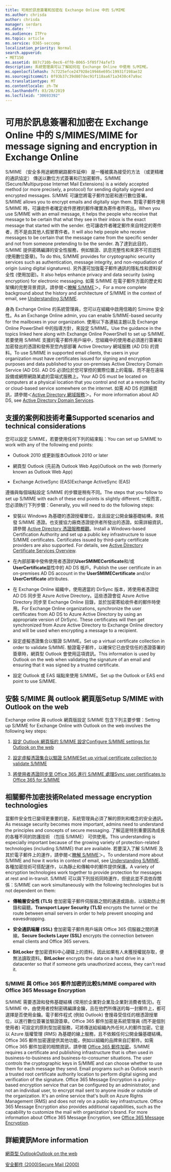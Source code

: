 ```yaml
---
title: 可用於訊息簽署和加密在 Exchange Online 中的 S/MIME
ms.author: chrisda
author: chrisda
manager: serdars
ms.date: ''
ms.audience: ITPro
ms.topic: article
ms.service: O365-seccomp
localization_priority: Normal
search.appverid:
- MET150
ms.assetid: 887c710b-0ec6-4ff0-8065-5f05f74afef3
description: 系統管理員可以了解如何在 Exchange Online 中使用 S/MIME。
ms.openlocfilehash: 7c7225efce247928e19946e695c19931f198ae32
ms.sourcegitcommit: 0f93b37c39d807dec91f118aa671a3430c47a9ac
ms.translationtype: MT
ms.contentlocale: zh-TW
ms.lasthandoff: 03/20/2019
ms.locfileid: "30693392"
---
```

# <a name="smime-for-message-signing-and-encryption-in-exchange-online"></a><span data-ttu-id="d852e-103">可用於訊息簽署和加密在 Exchange Online 中的 S/MIME</span><span class="sxs-lookup"><span data-stu-id="d852e-103">S/MIME for message signing and encryption in Exchange Online</span></span>

<span data-ttu-id="d852e-104">S/MIME （安全多用途網際網路郵件延伸） 是一種被廣為接受的方法 （或更精確的通訊協定） 傳送以數位方式簽署和已加密郵件。</span><span class="sxs-lookup"><span data-stu-id="d852e-104">S/MIME (Secure/Multipurpose Internet Mail Extensions) is a widely accepted method (or more precisely, a protocol) for sending digitally signed and encrypted messages.</span></span> <span data-ttu-id="d852e-105">S/MIME 可讓您將電子郵件加密和進行數位簽署。</span><span class="sxs-lookup"><span data-stu-id="d852e-105">S/MIME allows you to encrypt emails and digitally sign them.</span></span> <span data-ttu-id="d852e-106">對電子郵件使用 S/MIME 時，可讓收件者確定收件匣裡的郵件確實為寄件者所寄出。</span><span class="sxs-lookup"><span data-stu-id="d852e-106">When you use S/MIME with an email message, it helps the people who receive that message to be certain that what they see in their inbox is the exact message that started with the sender.</span></span> <span data-ttu-id="d852e-107">也可讓收件者確定郵件來自特定的寄件者，而不是由其他人假冒寄件者。</span><span class="sxs-lookup"><span data-stu-id="d852e-107">It will also help people who receive messages to be certain that the message came from the specific sender and not from someone pretending to be the sender.</span></span> <span data-ttu-id="d852e-108">為了達到此目的，S/MIME 提供密碼編譯的安全性服務，例如驗證、訊息完整性和來源不可否認性 (使用數位簽章)。</span><span class="sxs-lookup"><span data-stu-id="d852e-108">To do this, S/MIME provides for cryptographic security services such as authentication, message integrity, and non-repudiation of origin (using digital signatures).</span></span> <span data-ttu-id="d852e-109">另外還可加強電子郵件通訊的隱私性和資料安全性 (使用加密)。</span><span class="sxs-lookup"><span data-stu-id="d852e-109">It also helps enhance privacy and data security (using encryption) for electronic messaging.</span></span> <span data-ttu-id="d852e-110">如需 S/MIME 在電子郵件方面的歷史和架構的完整背景資訊，請參閱＜[瞭解 S/MIME](https://go.microsoft.com/fwlink/?LinkID=393948)＞。</span><span class="sxs-lookup"><span data-stu-id="d852e-110">For a more complete background about the history and architecture of S/MIME in the context of email, see [Understanding S/MIME](https://go.microsoft.com/fwlink/?LinkID=393948).</span></span>

<span data-ttu-id="d852e-111">身為 Exchange Online 的系統管理員，您可以在組織中啟用信箱的 S/mime 安全性。</span><span class="sxs-lookup"><span data-stu-id="d852e-111">As an Exchange Online admin, you can enable S/MIME-based security for the mailboxes in your organization.</span></span> <span data-ttu-id="d852e-112">使用以下各連結主題以及 Exchange Online PowerShell 中的指導方針，來設定 S/MIME。</span><span class="sxs-lookup"><span data-stu-id="d852e-112">Use the guidance in the topics linked here along with Exchange Online PowerShell to set up S/MIME.</span></span> <span data-ttu-id="d852e-113">若要使用 S/MIME 支援的電子郵件用戶端中，您組織中的使用者必須進行簽署和加密發出的憑證和發佈至您內部部署 Active Directory 網域服務 (AD DS) 的資料。</span><span class="sxs-lookup"><span data-stu-id="d852e-113">To use S/MIME in supported email clients, the users in your organization must have certificates issued for signing and encryption purposes and data published to your on-premises Active Directory Domain Service (AD DS).</span></span> <span data-ttu-id="d852e-114">AD DS 必須位於您可掌控的實際位置上的電腦，而不是在遠端設備或網際網路某處的雲端式服務上。</span><span class="sxs-lookup"><span data-stu-id="d852e-114">Your AD DS must be located on computers at a physical location that you control and not at a remote facility or cloud-based service somewhere on the internet.</span></span> <span data-ttu-id="d852e-115">如需 AD DS 的詳細資訊，請參閱＜[Active Directory 網域服務](https://go.microsoft.com/fwlink/?LinkID=394064)＞。</span><span class="sxs-lookup"><span data-stu-id="d852e-115">For more information about AD DS, see [Active Directory Domain Services](https://go.microsoft.com/fwlink/?LinkID=394064).</span></span>

## <a name="supported-scenarios-and-technical-considerations"></a><span data-ttu-id="d852e-116">支援的案例和技術考量</span><span class="sxs-lookup"><span data-stu-id="d852e-116">Supported scenarios and technical considerations</span></span>

<span data-ttu-id="d852e-117">您可以設定 S/MIME，若要使用任何下列的結束點：</span><span class="sxs-lookup"><span data-stu-id="d852e-117">You can set up S/MIME to work with any of the following end points:</span></span>

- <span data-ttu-id="d852e-118">Outlook 2010 或更新版本</span><span class="sxs-lookup"><span data-stu-id="d852e-118">Outlook 2010 or later</span></span>

- <span data-ttu-id="d852e-119">網頁型 Outlook (先前為 Outlook Web App)</span><span class="sxs-lookup"><span data-stu-id="d852e-119">Outlook on the web (formerly known as Outlook Web App)</span></span>

- <span data-ttu-id="d852e-120">Exchange ActiveSync (EAS)</span><span class="sxs-lookup"><span data-stu-id="d852e-120">Exchange ActiveSync (EAS)</span></span>

<span data-ttu-id="d852e-121">遵循與每個端點設定 S/MIME 的步驟是稍有不同。</span><span class="sxs-lookup"><span data-stu-id="d852e-121">The steps that you follow to set up S/MIME with each of these end points is slightly different.</span></span> <span data-ttu-id="d852e-122">一般而言，您必須執行下列步驟：</span><span class="sxs-lookup"><span data-stu-id="d852e-122">Generally, you will need to do the following steps:</span></span>

- <span data-ttu-id="d852e-p104">安裝以 Windows 為基礎的憑證授權單位，並且設定公開金鑰基礎結構，來核發 S/MIME 憑證。也支援協力廠商憑證提供者所發出的憑證。如需詳細資訊，請參閱 [Active Directory 憑證服務概觀](https://technet.microsoft.com/library/hh831740.aspx)。</span><span class="sxs-lookup"><span data-stu-id="d852e-p104">Install a Windows-based Certification Authority and set up a public key infrastructure to issue S/MIME certificates. Certificates issued by third-party certificate providers are also supported. For details, see [Active Directory Certificate Services Overview](https://technet.microsoft.com/library/hh831740.aspx).</span></span>

- <span data-ttu-id="d852e-126">在內部部署中發佈使用者憑證的**UserSMIMECertificate**和/或**UserCertificate**屬性中的 AD DS 帳戶。</span><span class="sxs-lookup"><span data-stu-id="d852e-126">Publish the user certificate in an on-premises AD DS account in the **UserSMIMECertificate** and/or **UserCertificate** attributes.</span></span>

- <span data-ttu-id="d852e-p105">在 Exchange Online 組織中，使用適當的 DirSync 版本，將使用者憑證從 AD DS 同步至 Azure Active Directory。這些憑證會從 Azure Active Directory 同步至 Exchange Online 目錄，並於加密寄給收件者的郵件時使用。</span><span class="sxs-lookup"><span data-stu-id="d852e-p105">For Exchange Online organizations, synchronize the user certificates from AD DS to Azure Active Directory by using an appropriate version of DirSync. These certificates will then get synchronized from Azure Active Directory to Exchange Online directory and will be used when encrypting a message to a recipient.</span></span>

- <span data-ttu-id="d852e-129">設定虛擬憑證集合以驗證 S/MIME。</span><span class="sxs-lookup"><span data-stu-id="d852e-129">Set up a virtual certificate collection in order to validate S/MIME.</span></span> <span data-ttu-id="d852e-130">驗證電子郵件，以確保它已由受信任的憑證簽署的簽章時，網頁型 Outlook 會使用這項資訊。</span><span class="sxs-lookup"><span data-stu-id="d852e-130">This information is used by Outlook on the web when validating the signature of an email and ensuring that it was signed by a trusted certificate.</span></span>

- <span data-ttu-id="d852e-131">設定 Outlook 或 EAS 端點來使用 S/MIME。</span><span class="sxs-lookup"><span data-stu-id="d852e-131">Set up the Outlook or EAS end point to use S/MIME.</span></span>

## <a name="setup-smime-with-outlook-on-the-web"></a><span data-ttu-id="d852e-132">安裝 S/MIME 與 outlook 網頁版</span><span class="sxs-lookup"><span data-stu-id="d852e-132">Setup S/MIME with Outlook on the web</span></span>

<span data-ttu-id="d852e-133">Exchange online 與 outlook 網頁版設定 S/MIME 包含下列主要步驟：</span><span class="sxs-lookup"><span data-stu-id="d852e-133">Setting up S/MIME for Exchange Online with Outlook on the web involves the following key steps:</span></span>

1. [<span data-ttu-id="d852e-134">設定 Outlook 網頁版的 S/MIME 設定</span><span class="sxs-lookup"><span data-stu-id="d852e-134">Configure S/MIME settings for Outlook on the web</span></span>](configure-s-mime-settings-for-outlook-web-app.md)

2. [<span data-ttu-id="d852e-135">設定虛擬憑證集合以驗證 S/MIME</span><span class="sxs-lookup"><span data-stu-id="d852e-135">Set up virtual certificate collection to validate S/MIME</span></span>](set-up-virtual-certificate-collection-to-validate-s-mime.md)

3. [<span data-ttu-id="d852e-136">將使用者憑證同步至 Office 365 進行 S/MIME 處理</span><span class="sxs-lookup"><span data-stu-id="d852e-136">Sync user certificates to Office 365 for S/MIME</span></span>](sync-user-certificates-to-office-365-for-s-mime.md)

## <a name="related-message-encryption-technologies"></a><span data-ttu-id="d852e-137">相關郵件加密技術</span><span class="sxs-lookup"><span data-stu-id="d852e-137">Related message encryption technologies</span></span>

<span data-ttu-id="d852e-138">當郵件安全性已變得更重要的是，系統管理員必須了解的原則和概念的安全通訊。</span><span class="sxs-lookup"><span data-stu-id="d852e-138">As message security becomes more important, admins need to understand the principles and concepts of secure messaging.</span></span> <span data-ttu-id="d852e-139">了解這是特別重要因為成長的各種不同的防護技術 （包括 S/MIME） 可供使用。</span><span class="sxs-lookup"><span data-stu-id="d852e-139">This understanding is especially important because of the growing variety of protection-related technologies (including S/MIME) that are available.</span></span> <span data-ttu-id="d852e-140">若要深入了解 S/MIME 及其於電子郵件上的運作，請參閱＜[瞭解 S/MIME](https://go.microsoft.com/fwlink/?LinkID=393948)＞。</span><span class="sxs-lookup"><span data-stu-id="d852e-140">To understand more about S/MIME and how it works in context of email, see [Understanding S/MIME](https://go.microsoft.com/fwlink/?LinkID=393948).</span></span> <span data-ttu-id="d852e-141">各種加密技術可搭配運作，以為靜止和傳輸中的郵件提供保護。</span><span class="sxs-lookup"><span data-stu-id="d852e-141">A variety of encryption technologies work together to provide protection for messages at rest and in-transit.</span></span> <span data-ttu-id="d852e-142">S/MIME 可以與下列技術同時運作，但彼此並不具依存關係：</span><span class="sxs-lookup"><span data-stu-id="d852e-142">S/MIME can work simultaneously with the following technologies but is not dependent on them:</span></span>

- <span data-ttu-id="d852e-143">**傳輸層安全性 (TLS)** 會加密電子郵件伺服器之間的通道或路由，以協助防止側錄和竊聽。</span><span class="sxs-lookup"><span data-stu-id="d852e-143">**Transport Layer Security (TLS)** encrypts the tunnel or the route between email servers in order to help prevent snooping and eavesdropping.</span></span>

- <span data-ttu-id="d852e-144">**安全通訊端層 (SSL)** 會加密電子郵件用戶端與 Office 365 伺服器之間的連線。</span><span class="sxs-lookup"><span data-stu-id="d852e-144">**Secure Sockets Layer (SSL)** encrypts the connection between email clients and Office 365 servers.</span></span>

- <span data-ttu-id="d852e-145">**BitLocker** 會加密資料中心硬碟上的資料，因此如果有人未獲授權就存取，便無法讀取資料。</span><span class="sxs-lookup"><span data-stu-id="d852e-145">**BitLocker** encrypts the data on a hard drive in a datacenter so that if someone gets unauthorized access, they can't read it.</span></span>

### <a name="smime-compared-with-office-365-message-encryption"></a><span data-ttu-id="d852e-146">S/MIME 與 Office 365 郵件加密的比較</span><span class="sxs-lookup"><span data-stu-id="d852e-146">S/MIME compared with Office 365 Message Encryption</span></span>

<span data-ttu-id="d852e-p108">S/MIME 需要憑證和發佈基礎結構 (常用於企業對企業及企業對消費者情況)。在 S/MIME 中，由使用者控制密碼編譯金鑰，且在他們所傳送的每一封郵件上，都可選擇是否使用金鑰。電子郵件程式 (例如 Outlook) 會搜尋受信任的根憑證授單位，以進行數位簽署並驗證簽章。Office 365 郵件加密是系統管理員 (而不是個別使用者) 可設定的原則型加密服務，可將傳送給組織內外任何人的郵件加密。它是以 Azure 版權管理 (RMS) 為基礎的線上服務，且不依賴任何公開金鑰基礎結構。Office 365 郵件加密還提供其他功能，例如以組織的品牌來自訂郵件。如需 Office 365 郵件加密的相關資訊，請參閱 [Office 365 郵件加密](https://go.microsoft.com/fwlink/?LinkID=392525)。</span><span class="sxs-lookup"><span data-stu-id="d852e-p108">S/MIME requires a certificate and publishing infrastructure that is often used in business-to-business and business-to-consumer situations. The user controls the cryptographic keys in S/MIME and can choose whether to use them for each message they send. Email programs such as Outlook search a trusted root certificate authority location to perform digital signing and verification of the signature. Office 365 Message Encryption is a policy-based encryption service that can be configured by an administrator, and not an individual user, to encrypt mail sent to anyone inside or outside of the organization. It's an online service that's built on Azure Rights Management (RMS) and does not rely on a public key infrastructure. Office 365 Message Encryption also provides additional capabilities, such as the capability to customize the mail with organization's brand. For more information about Office 365 Message Encryption, see [Office 365 Message Encryption](https://go.microsoft.com/fwlink/?LinkID=392525).</span></span>

## <a name="more-information"></a><span data-ttu-id="d852e-154">詳細資訊</span><span class="sxs-lookup"><span data-stu-id="d852e-154">More information</span></span>

[<span data-ttu-id="d852e-155">網頁型 Outlook</span><span class="sxs-lookup"><span data-stu-id="d852e-155">Outlook on the web</span></span>](http://technet.microsoft.com/library/3814b665-01e8-4881-9a44-163f14789ee4.aspx)

[<span data-ttu-id="d852e-156">安全郵件 (2000)</span><span class="sxs-lookup"><span data-stu-id="d852e-156">Secure Mail (2000)</span></span>](https://technet.microsoft.com/en-us/library/cc962043.aspx)
